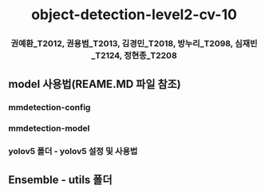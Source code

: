 <h1 align="center">
<p>object-detection-level2-cv-10
</h1>

<h3 align="center">
<p>권예환_T2012, 권용범_T2013, 김경민_T2018, 방누리_T2098, 심재빈_T2124, 정현종_T2208
</h3>

## model 사용법(REAME.MD 파일 참조)
### mmdetection-config
### mmdetection-model
### yolov5 폴더 - yolov5 설정 및 사용법
## Ensemble - utils 폴더
